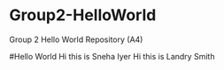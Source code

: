 # Group2-HelloWorld
Group 2 Hello World Repository (A4)

#Hello World
Hi this is Sneha Iyer
Hi this is Landry Smith
